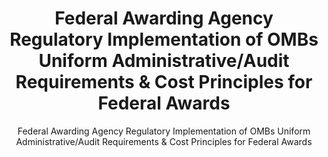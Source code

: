 ---
layout: resources-landing
title: "Federal Awarding Agency Regulatory Implementation of OMBs Uniform Administrative/Audit Requirements & Cost Principles for Federal Awards"
subtitle: "Federal Awarding Agency Regulatory Implementation of OMBs Uniform Administrative/Audit Requirements & Cost Principles for Federal Awards"
external_link: https://www.federalregister.gov/documents/2014/12/19/2014-28697/federal-awarding-agency-regulatory-implementation-of-office-of-management-and-budgets-uniform
filters: uniform-guidance-2-cfr-200 guidance 2015
fiscal_year: 2015
---